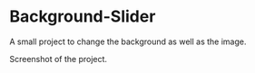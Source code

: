 # Background-Slider

A small project to change the background as well as the image.


Screenshot of the project.

